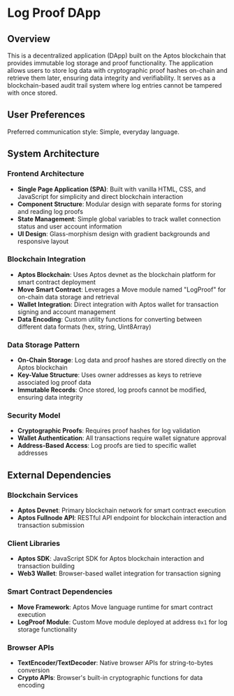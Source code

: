 # Log Proof DApp

## Overview

This is a decentralized application (DApp) built on the Aptos blockchain that provides immutable log storage and proof functionality. The application allows users to store log data with cryptographic proof hashes on-chain and retrieve them later, ensuring data integrity and verifiability. It serves as a blockchain-based audit trail system where log entries cannot be tampered with once stored.

## User Preferences

Preferred communication style: Simple, everyday language.

## System Architecture

### Frontend Architecture
- **Single Page Application (SPA)**: Built with vanilla HTML, CSS, and JavaScript for simplicity and direct blockchain interaction
- **Component Structure**: Modular design with separate forms for storing and reading log proofs
- **State Management**: Simple global variables to track wallet connection status and user account information
- **UI Design**: Glass-morphism design with gradient backgrounds and responsive layout

### Blockchain Integration
- **Aptos Blockchain**: Uses Aptos devnet as the blockchain platform for smart contract deployment
- **Move Smart Contract**: Leverages a Move module named "LogProof" for on-chain data storage and retrieval
- **Wallet Integration**: Direct integration with Aptos wallet for transaction signing and account management
- **Data Encoding**: Custom utility functions for converting between different data formats (hex, string, Uint8Array)

### Data Storage Pattern
- **On-Chain Storage**: Log data and proof hashes are stored directly on the Aptos blockchain
- **Key-Value Structure**: Uses owner addresses as keys to retrieve associated log proof data
- **Immutable Records**: Once stored, log proofs cannot be modified, ensuring data integrity

### Security Model
- **Cryptographic Proofs**: Requires proof hashes for log validation
- **Wallet Authentication**: All transactions require wallet signature approval
- **Address-Based Access**: Log proofs are tied to specific wallet addresses

## External Dependencies

### Blockchain Services
- **Aptos Devnet**: Primary blockchain network for smart contract execution
- **Aptos Fullnode API**: RESTful API endpoint for blockchain interaction and transaction submission

### Client Libraries
- **Aptos SDK**: JavaScript SDK for Aptos blockchain interaction and transaction building
- **Web3 Wallet**: Browser-based wallet integration for transaction signing

### Smart Contract Dependencies
- **Move Framework**: Aptos Move language runtime for smart contract execution
- **LogProof Module**: Custom Move module deployed at address `0x1` for log storage functionality

### Browser APIs
- **TextEncoder/TextDecoder**: Native browser APIs for string-to-bytes conversion
- **Crypto APIs**: Browser's built-in cryptographic functions for data encoding
